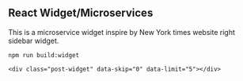 ## React Widget/Microservices
This is a microservice widget inspire by New York times website right sidebar widget.

```
npm run build:widget
```
```
<div class="post-widget" data-skip="0" data-limit="5"></div>
```